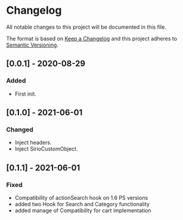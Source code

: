 # Changelog
All notable changes to this project will be documented in this file.

The format is based on [Keep a Changelog](https://keepachangelog.com/en/1.0.0/)
and this project adheres to [Semantic Versioning](https://semver.org/spec/v2.0.0.html).


## [0.0.1] - 2020-08-29
### Added
- First init.


## [0.1.0] - 2021-06-01
### Changed
- Inject headers.
- Inject SirioCustomObject.

## [0.1.1] - 2021-06-01
### Fixed
- Compatibility of actionSearch hook on 1.6 PS versions
- added two Hook for Search and Category functionality
- added manage of Compatibility for cart implementation